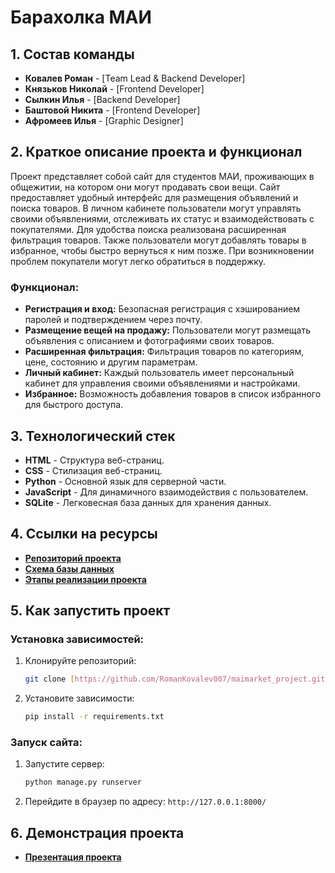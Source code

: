 
# Барахолка МАИ

## 1. Состав команды
- **Ковалев Роман** - [Team Lead & Backend Developer]
- **Князьков Николай** - [Frontend Developer]
- **Сылкин Илья** - [Backend Developer]
- **Баштовой Никита** - [Frontend Developer]
- **Афромеев Илья** - [Graphic Designer]


## 2. Краткое описание проекта и функционал

Проект представляет собой сайт для студентов МАИ, проживающих в общежитии, на котором они могут продавать свои вещи. Сайт предоставляет удобный интерфейс для размещения объявлений и поиска товаров. В личном кабинете пользователи могут управлять своими объявлениями, отслеживать их статус и взаимодействовать с покупателями. Для удобства поиска реализована расширенная фильтрация товаров. Также пользователи могут добавлять товары в избранное, чтобы быстро вернуться к ним позже. При возникновении проблем покупатели могут легко обратиться в поддержку.

### Функционал:
- **Регистрация и вход:** Безопасная регистрация с хэшированием паролей и подтверждением через почту.
- **Размещение вещей на продажу:** Пользователи могут размещать объявления с описанием и фотографиями своих товаров.
- **Расширенная фильтрация:** Фильтрация товаров по категориям, цене, состоянию и другим параметрам.
- **Личный кабинет:** Каждый пользователь имеет персональный кабинет для управления своими объявлениями и настройками.
- **Избранное:** Возможность добавления товаров в список избранного для быстрого доступа.

## 3. Технологический стек
- **HTML** - Структура веб-страниц.
- **CSS** - Стилизация веб-страниц.
- **Python** - Основной язык для серверной части.
- **JavaScript** - Для динамичного взаимодействия с пользователем.
- **SQLite** - Легковесная база данных для хранения данных.

## 4. Ссылки на ресурсы
- **[Репозиторий проекта](https://github.com/RomanKovalev007/maimarket_project.git)**
- **[Схема базы данных](forreadmefile/base.png)**
- **[Этапы реализации проекта](forreadmefile/stages.png)**

## 5. Как запустить проект

### Установка зависимостей:
1. Клонируйте репозиторий:
   ```bash
   git clone [https://github.com/RomanKovalev007/maimarket_project.git]
   ```

2. Установите зависимости:
   ```bash
   pip install -r requirements.txt
   ```

### Запуск сайта:
1. Запустите сервер:
   ```bash
   python manage.py runserver
   ```
2. Перейдите в браузер по адресу: `http://127.0.0.1:8000/`

## 6. Демонстрация проекта
- **[Презентация проекта](forreadmefile/)**
